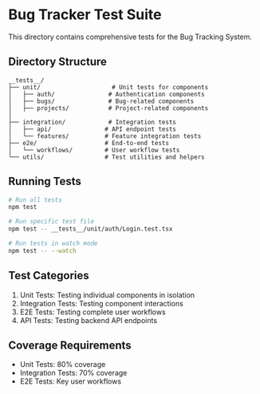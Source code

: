 # Bug Tracker Test Suite

This directory contains comprehensive tests for the Bug Tracking System.

## Directory Structure

```
__tests__/
├── unit/                    # Unit tests for components
│   ├── auth/               # Authentication components
│   ├── bugs/               # Bug-related components
│   ├── projects/           # Project-related components
│  
├── integration/            # Integration tests
│   ├── api/               # API endpoint tests
│   └── features/          # Feature integration tests
├── e2e/                   # End-to-end tests
│   └── workflows/         # User workflow tests
└── utils/                 # Test utilities and helpers
```

## Running Tests

```bash
# Run all tests
npm test

# Run specific test file
npm test -- __tests__/unit/auth/Login.test.tsx

# Run tests in watch mode
npm test -- --watch
```

## Test Categories

1. Unit Tests: Testing individual components in isolation
2. Integration Tests: Testing component interactions
3. E2E Tests: Testing complete user workflows
4. API Tests: Testing backend API endpoints

## Coverage Requirements

- Unit Tests: 80% coverage
- Integration Tests: 70% coverage
- E2E Tests: Key user workflows
